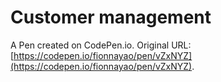 # Customer management

A Pen created on CodePen.io. Original URL: [https://codepen.io/fionnayao/pen/vZxNYZ](https://codepen.io/fionnayao/pen/vZxNYZ).

